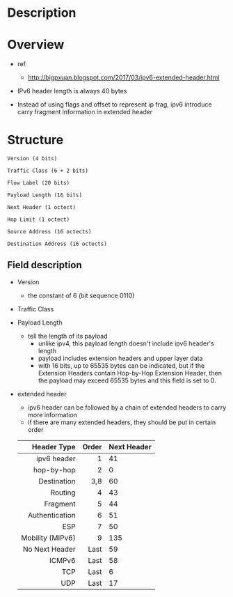 # Description


# Overview
* ref
    * http://bigpxuan.blogspot.com/2017/03/ipv6-extended-header.html


* IPv6 header length is always 40 bytes
* Instead of using flags and offset to represent ip frag, ipv6 introduce carry fragment information in extended header

# Structure


    Version (4 bits)

    Traffic Class (6 + 2 bits)

    Flow Label (20 bits)

    Payload Length (16 bits)

    Next Header (1 octect)

    Hop Limit (1 octect)

    Source Address (16 octects)

    Destination Address (16 octects)


## Field description
* Version
    * the constant of 6 (bit sequence 0110)

* Traffic Class

* Payload Length
    * tell the length of its payload
        * unlike ipv4, this payload length doesn't include ipv6 header's length
        * payload includes extension headers and upper layer data
        * with 16 bits, up to 65535 bytes can be indicated, but if the Extension Headers contain Hop-by-Hop Extension Header, then the payload may exceed 65535 bytes and this field is set to 0.

* extended header
    * ipv6 header can be followed by a chain of extended headers to carry more information
    * if there are many extended headers, they should be put in certain order

    Header Type     |    Order    |    Next Header
    ---------------:|------------:|---------------
    ipv6 header     |    1        |    41
    hop-by-hop      |    2        |    0
    Destination     |    3,8      |    60
    Routing         |    4        |    43
    Fragment        |    5        |    44
    Authentication  |    6        |    51
    ESP             |    7        |    50
    Mobility (MIPv6)|    9        |    135
    No Next Header  |    Last     |    59
    ICMPv6          |    Last     |    58
    TCP             |    Last     |    6
    UDP             |    Last     |    17


